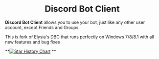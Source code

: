 <h1 align="center">Discord Bot Client</h1>

**Discord Bot Client** allows you to use your bot, just like any other user account, except Friends and Groups. 

This is fork of Elysia's DBC that runs perfectly on Windows 7/8/8.1 with all new features and bug fixes

**[![Star History Chart](https://api.star-history.com/svg?repos=Forbirdden/DiscordBotClient-OldWindows&type=Date)](https://star-history.com/#Forbirdden/DiscordBotClient-OldWindows&Date)
**
